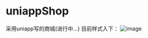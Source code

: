 # uniappShop
采用uniapp写的商城(进行中...)
目前样式入下：
![image](http://s2.sinaimg.cn/orignal/006AIyLQzy7DYFaMyT761)

